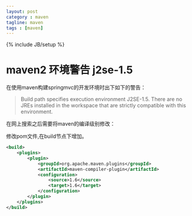 ```yaml
---
layout: post
category : maven
tagline: maven
tags : [maven]
---
```

{% include JB/setup %}

# maven2 环境警告 j2se-1.5

在使用maven构建springmvc的开发环境时出下如下的警告：
>	Build path specifies execution environment J2SE-1.5. There are no JREs installed in the workspace that are strictly compatible with this environment.

在网上搜索之后需要将maven的编译级别修改：

修改pom文件,在build节点下增加。
```xml
<build>
	<plugins>
		<plugin>
			<groupId>org.apache.maven.plugins</groupId>
			<artifactId>maven-compiler-plugin</artifactId>
			<configuration>
				<source>1.6</source>
				<target>1.6</target>
			</configuration>
		</plugin>
	</plugins>
</build>